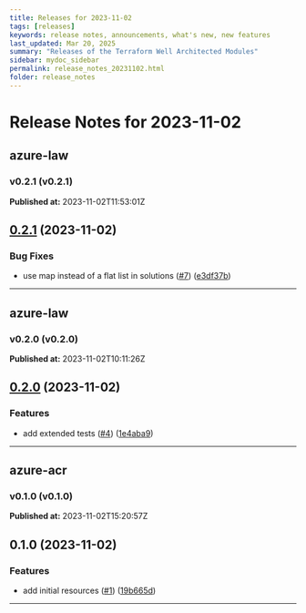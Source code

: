 ```yaml
---
title: Releases for 2023-11-02
tags: [releases]
keywords: release notes, announcements, what's new, new features
last_updated: Mar 20, 2025
summary: "Releases of the Terraform Well Architected Modules"
sidebar: mydoc_sidebar
permalink: release_notes_20231102.html
folder: release_notes
---
```


# Release Notes for 2023-11-02

## azure-law
### v0.2.1 (v0.2.1)
**Published at:** 2023-11-02T11:53:01Z

## [0.2.1](https://github.com/CloudNationHQ/terraform-azure-law/compare/v0.2.0...v0.2.1) (2023-11-02)


### Bug Fixes

* use map instead of a flat list in solutions ([#7](https://github.com/CloudNationHQ/terraform-azure-law/issues/7)) ([e3df37b](https://github.com/CloudNationHQ/terraform-azure-law/commit/e3df37b4a93757b258e4acbd46391e54e0a93b19))

---

## azure-law
### v0.2.0 (v0.2.0)
**Published at:** 2023-11-02T10:11:26Z

## [0.2.0](https://github.com/CloudNationHQ/terraform-azure-law/compare/v0.1.0...v0.2.0) (2023-11-02)


### Features

* add extended tests ([#4](https://github.com/CloudNationHQ/terraform-azure-law/issues/4)) ([1e4aba9](https://github.com/CloudNationHQ/terraform-azure-law/commit/1e4aba995bb9120de7ae12fa69656e3408311079))

---

## azure-acr
### v0.1.0 (v0.1.0)
**Published at:** 2023-11-02T15:20:57Z

## 0.1.0 (2023-11-02)


### Features

* add initial resources ([#1](https://github.com/CloudNationHQ/terraform-azure-acr/issues/1)) ([19b665d](https://github.com/CloudNationHQ/terraform-azure-acr/commit/19b665d2118a7e0f84544981e54cd09abb699e3f))

---


